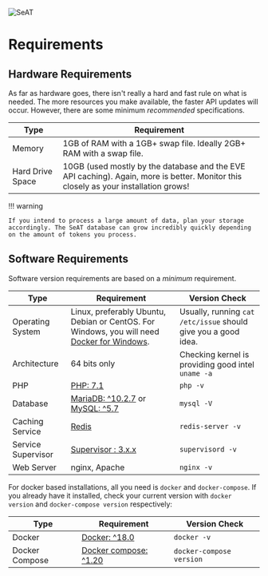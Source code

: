 ![SeAT](https://i.imgur.com/aPPOxSK.png)

# Requirements

## Hardware Requirements

As far as hardware goes, there isn't really a hard and fast rule on what is needed. The more resources you make available, the faster API updates will occur. However, there are some minimum *recommended* specifications.

| Type | Requirement |
| ------- | ------- |
| Memory | 1GB of RAM with a 1GB+ swap file. Ideally 2GB+ RAM with a swap file. |
| Hard Drive Space | 10GB (used mostly by the database and the EVE API caching). Again, more is better. Monitor this closely as your installation grows! |

!!! warning

    If you intend to process a large amount of data, plan your storage accordingly. The SeAT database can grow incredibly quickly depending on the amount of tokens you process.

## Software Requirements

Software version requirements are based on a *minimum* requirement.

| Type | Requirement | Version Check |
| ------------ | ------------- | ------------- |
| Operating System | Linux, preferably Ubuntu, Debian or CentOS. For Windows, you will need [Docker for Windows](https://docs.docker.com/docker-for-windows/). | Usually, running `cat /etc/issue` should give you a good idea. |
| Architecture | 64 bits only | Checking kernel is providing good intel `uname -a` |
| PHP | [PHP: 7.1](http://php.net/)| `php -v` |
| Database | [MariaDB: ^10.2.7](https://mariadb.org/) or [MySQL: ^5.7](https://www.mysql.com/) | `mysql -V` |
| Caching Service | [Redis](https://redis.io/)  | `redis-server -v` |
| Service Supervisor | [Supervisor : 3.x.x](http://supervisord.org/) | `supervisord -v` |
| Web Server | nginx, Apache | `nginx -v` |

For docker based installations, all you need is `docker` and `docker-compose`. If you already have it installed, check your current version with `docker version` and `docker-compose version` respectively:

| Type | Requirement | Version Check |
| ------------ | ------------- | ------------- |
| Docker | [Docker: ^18.0](https://www.docker.com/) | `docker -v` |
| Docker Compose | [Docker compose: ^1.20](https://docs.docker.com/compose/)| `docker-compose version` |
